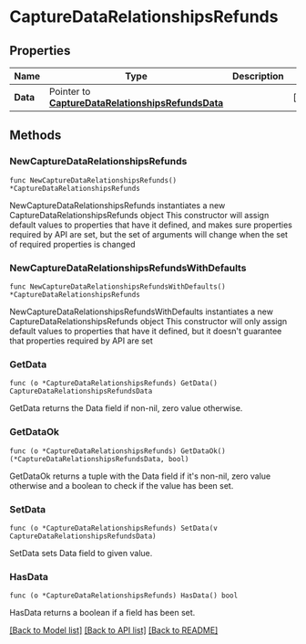 # CaptureDataRelationshipsRefunds

## Properties

Name | Type | Description | Notes
------------ | ------------- | ------------- | -------------
**Data** | Pointer to [**CaptureDataRelationshipsRefundsData**](CaptureDataRelationshipsRefundsData.md) |  | [optional] 

## Methods

### NewCaptureDataRelationshipsRefunds

`func NewCaptureDataRelationshipsRefunds() *CaptureDataRelationshipsRefunds`

NewCaptureDataRelationshipsRefunds instantiates a new CaptureDataRelationshipsRefunds object
This constructor will assign default values to properties that have it defined,
and makes sure properties required by API are set, but the set of arguments
will change when the set of required properties is changed

### NewCaptureDataRelationshipsRefundsWithDefaults

`func NewCaptureDataRelationshipsRefundsWithDefaults() *CaptureDataRelationshipsRefunds`

NewCaptureDataRelationshipsRefundsWithDefaults instantiates a new CaptureDataRelationshipsRefunds object
This constructor will only assign default values to properties that have it defined,
but it doesn't guarantee that properties required by API are set

### GetData

`func (o *CaptureDataRelationshipsRefunds) GetData() CaptureDataRelationshipsRefundsData`

GetData returns the Data field if non-nil, zero value otherwise.

### GetDataOk

`func (o *CaptureDataRelationshipsRefunds) GetDataOk() (*CaptureDataRelationshipsRefundsData, bool)`

GetDataOk returns a tuple with the Data field if it's non-nil, zero value otherwise
and a boolean to check if the value has been set.

### SetData

`func (o *CaptureDataRelationshipsRefunds) SetData(v CaptureDataRelationshipsRefundsData)`

SetData sets Data field to given value.

### HasData

`func (o *CaptureDataRelationshipsRefunds) HasData() bool`

HasData returns a boolean if a field has been set.


[[Back to Model list]](../README.md#documentation-for-models) [[Back to API list]](../README.md#documentation-for-api-endpoints) [[Back to README]](../README.md)


